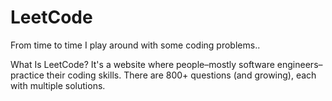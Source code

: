 # LeetCode
From time to time I play around with some coding problems..


What Is LeetCode?
It's a website where people–mostly software engineers–practice their coding skills. There are 800+ questions (and growing), each with multiple solutions.
